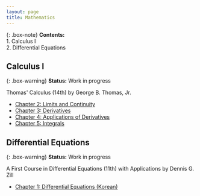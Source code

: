 ```yaml
---
layout: page
title: Mathematics
---
```


{: .box-note}
**Contents:** 
<br/>1. Calculus I
<br/>2. Differential Equations

## Calculus I

{: .box-warning}
**Status:** Work in progress

Thomas' Calculus (14th) by George B. Thomas, Jr.

* [Chapter 2: Limits and Continuity](/resources/mathematics/Calculus_I/CALC1-2.pdf)
* [Chapter 3: Derivatives](/resources/mathematics/Calculus_I/CALC1-3.pdf)
* [Chapter 4: Applications of Derivatives](/resources/mathematics/Calculus_I/CALC1-4.pdf)
* [Chapter 5: Integrals](/resources/mathematics/Calculus_I/CALC1-5.pdf)

## Differential Equations

{: .box-warning}
**Status:** Work in progress

A First Course in Differential Equations (11th) with Applications by Dennis G. Zill

* [Chapter 1: Differential Equations (Korean)](/resources/mathematics/DE/DE-1.pdf)
